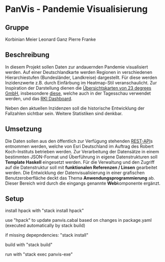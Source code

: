 # PanVis - Pandemie Visualisierung
## Gruppe
Korbinian Meier
Leonard Ganz
Pierre Franke

## Beschreibung
In diesem Projekt sollen Daten zur andauernden Pandemie visualisiert werden. Auf einer
Deutschlandkarte werden Regionen in verschiedenen Hierarchiestufen (Bundesländer, Landkreise)
dargestellt. Für diese werden Inzidenzwerte z.B. durch Einfärbung im Heatmap-Stil
veranschaulicht. Zur Inspiration der Darstellung dienen die [Übersichtskarten von 23 degrees
GmbH](https://app.23degrees.io/indicator/covid?folder9hfAcvpFw0IxDKRZ-collection-deutschland=QixrVWHzvvuvLN03-collection-statistiken-zu-neuinfektionen~hnO48q9rT7hQwl5F-choro-7-tage-inzidenz-neuinfektionen), insbesondere [diese](https://app.23degrees.io/embed/3T3vqcZBX8hrLeYT-choro-sars-cov-2-infektionen-in), welche auch in der Tagesschau verwendet werden, und das [RKI Dashboard](https://experience.arcgis.com/experience/478220a4c454480e823b17327b2bf1d4).

Neben den aktuellen Inzidenzen soll die historische Entwicklung der Fallzahlen sichtbar sein.
Weitere Statistiken sind denkbar.

## Umsetzung
Die Daten sollen aus den öffentlich zur Verfügung stehenden [REST-API](https://arcgis.esri.de/nutzung-der-api-des-rki-covid-19-dashboard/)s entnommen werden,
welche von Esri Deutschland im Auftrag des Robert Koch-Instituts betrieben werden. Zur
Verarbeitung der Datensätze in einem bestimmten JSON-Format und Überführung in eigene
Datenstrukturen soll **Template Haskell** eingesetzt werden. Für die Verwaltung und den Zugriff auf
die Datenstruktur soll mit **funktionalen Referenzen / Linsen** gearbeitet werden. Die Entwicklung
der Datenvisualisierung in einer grafischen Benutzeroberfläche deckt das Thema
**Anwendungsprogrammierung** ab. Dieser Bereich wird durch die eingangs genannte
**Web**komponente ergänzt.

## Setup

install hpack with "stack install hpack"

use "hpack" to update panvis.cabal based on changes in package.yaml (executed automatically by stack build)

if missing depepndencies: "stack install"

build with "stack build"

run with "stack exec panvis-exe"